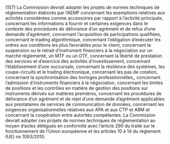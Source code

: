 (157) La Commission devrait adopter les projets de normes techniques de réglementation élaborés par l’AEMF concernant les exemptions relatives aux activités considérées comme accessoires par rapport à l’activité principale, concernant les informations à fournir et certaines exigences dans le contexte des procédures de délivrance d’un agrément et de refus d’une demande d’agrément, concernant l’acquisition de participations qualifiées, concernant le trading algorithmique, concernant l’obligation d’exécuter les ordres aux conditions les plus favorables pour le client, concernant la suspension ou le retrait d’instrument financiers à la négociation sur un marché réglementé, un MTF ou un OTF, concernant la liberté de prestation des services et d’exercice des activités d’investissement, concernant l’établissement d’une succursale, concernant la résilience des systèmes, les coupe-circuits et le trading électronique, concernant les pas de cotation, concernant la synchronisation des horloges professionnelles,, concernant l’admission d’instruments financiers à la négociation, concernant les limites de positions et les contrôles en matière de gestion des positions sur instruments dérivés sur matières premières, concernant les procédures de délivrance d’un agrément et de rejet d’une demande d’agrément applicables aux prestataires de services de communication de données, concernant les exigences organisationnelles relatives aux APA et aux CTP et ARM et concernant la coopération entre autorités compétentes. La Commission devrait adopter ces projets de normes techniques de réglementation au moyen d’actes délégués en conformité avec l’article 290 du traité sur le fonctionnement de l’Union européenne et les articles 10 à 14 du règlement (UE) no 1093/2010.